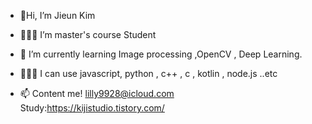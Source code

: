 -  👏Hi, I’m Jieun Kim 
- 👩🏻‍💻 I’m master's course Student
- 🌱 I’m currently learning Image processing ,OpenCV , Deep Learning. 
- 👩🏻‍💻 I can use javascript, python , c++ , c , kotlin , node.js ..etc

- 📫 Content me! lilly9928@icloud.com Study:https://kijistudio.tistory.com/

<!---
lilly9928/lilly9928 is a ✨ special ✨ repository because its `README.md` (this file) appears on your GitHub profile.
You can click the Preview link to take a look at your changes.
--->
